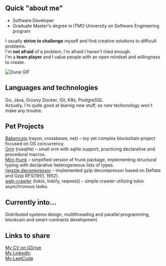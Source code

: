 ## Quick "about me"

- Software Developer
- Graduate Master's degree in ITMO University on Software Engineering program


I usually **strive to challenge** myself and find creative solutions to difficult problems.   
I'm **not afraid** of a problem, I'm afraid I haven't tried enough.   
I'm a **team player** and I value people with an open mindset and willingness to create. 


  ![Dune GIF](https://64.media.tumblr.com/096b08fd9f7b4db6f9e6eaddcd07acb0/88cdf0c082f7bb6b-08/s500x750/eb80b7c20107df7266d0456e3da13d8ae1f7789c.gifv)

## Languages and technologies

Go, Java, Groovy
Docker, Git, K8s, PostgreSQL  
Actually, I'm quite good at learnig new stuff, so new techonology won't make any trouble.

## Pet Projects
[Babencoin](https://github.com/VanjaRo/rust_mipt/tree/master/problems/async/babencoin) (rayon, crossbeam, net) – toy yet complex blockchain project focused on OS concurrency.  
[Orm](https://github.com/VanjaRo/rust_mipt/tree/master/problems/macros-2/orm) (rusqlite) – small orm with sqlite support, practicing declarative and procedural macros.  
[Mini-frunk](https://github.com/VanjaRo/rust_mipt/tree/master/problems/macros/mini-frunk) – simplified version of frunk package, implementing structural typing with declarative heterogeneous lists of types.  
[ripgzip decompressor](https://github.com/VanjaRo/rust_mipt/tree/master/problems/modules/ripgzip) – implemented gzip decompressor based on Deflate and Gzip RFS(1951, 1952).  
[web-crawler](https://github.com/VanjaRo/rust_mipt/tree/master/problems/async/crawler) (tokio, linkify, reqwest) – simple crawler utilizing tokio asynchronous tasks.   

## Currently into...

Distributed systems design, multithreading and parallel programming, blockcain and smart-contracts development.

## Links to share

[My CV on GDrive]()  
[My LinkedIn](https://www.linkedin.com/in/egor-khilik-88521b1b2/)  
[My LeetCode](https://leetcode.com/u/khilikegor/)


